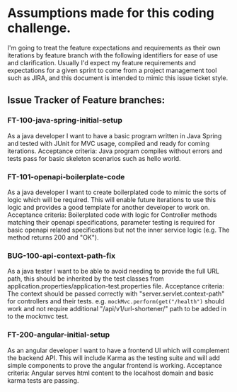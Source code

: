 # Assumptions made for this coding challenge.
I'm going to treat the feature expectations and requirements as their own iterations by feature branch with the following identifiers for ease of use and clarification.
Usually I'd expect my feature requirements and expectations for a given sprint to come from a project management tool such as JIRA, and this document is intended to mimic this issue ticket style.

## Issue Tracker of Feature branches:

### FT-100-java-spring-initial-setup
As a java developer I want to have a basic program written in Java Spring and tested with JUnit for MVC usage, compiled and ready for coming iterations.
Acceptance criteria: Java program compiles without errors and tests pass for basic skeleton scenarios such as hello world.

### FT-101-openapi-boilerplate-code
As a java developer I want to create boilerplated code to mimic the sorts of logic which will be required.
This will enable future iterations to use this logic and provides a good template for another developer to work on.
Acceptance criteria: Boilerplated code with logic for Controller methods matching their openapi specifications, parameter testing is required for basic openapi related specifications but not the inner service logic (e.g. The method returns 200 and "OK").

### BUG-100-api-context-path-fix
As a java tester I want to be able to avoid needing to provide the full URL path, this should be inherited by the test classes from application.properties/application-test.properties file.
Acceptance criteria: The context should be passed correctly with "server.servlet.context-path" for controllers and their tests.
e.g. `mockMvc.perform(get("/health")` should work and not require additional "/api/v1/url-shortener/" path to be added in to the mockmvc test.

### FT-200-angular-initial-setup
As an angular developer I want to have a frontend UI which will complement the backend API.
This will include Karma as the testing suite and will add simple components to prove the angular frontend is working.
Acceptance criteria: Angular serves html content to the localhost domain and basic karma tests are passing.